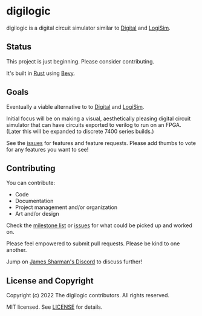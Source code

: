 # digilogic

digilogic is a digital circuit simulator similar to [Digital](https://github.com/hneemann/Digital) and [LogiSim](http://www.cburch.com/logisim/).

## Status

This project is just beginning. Please consider contributing.

It's built in [Rust](https://www.rust-lang.org/) using [Bevy](https://bevyengine.org/).

## Goals

Eventually a viable alternative to to [Digital](https://github.com/hneemann/Digital) and [LogiSim](http://www.cburch.com/logisim/).

Initial focus will be on making a visual, aesthetically pleasing digital circuit simulator that can have circuits exported to verilog to run on an FPGA. (Later this will be expanded to discrete 7400 series builds.)

See the [issues](https://github.com/rj45/digilogic/issues) for features and feature requests. Please add thumbs to vote for any features you want to see!

## Contributing

You can contribute:

- Code
- Documentation
- Project management and/or organization
- Art and/or design

Check the [milestone list](https://github.com/users/rj45/projects/1) or [issues](https://github.com/rj45/digilogic/issues) for what could be picked up and worked on.

Please feel empowered to submit pull requests. Please be kind to one another.

Jump on [James Sharman's Discord](https://discord.gg/jmf6M3z7XS) to discuss further!

## License and Copyright

Copyright (c) 2022 The digilogic contributors. All rights reserved.

MIT licensed. See [LICENSE](./LICENSE) for details.
